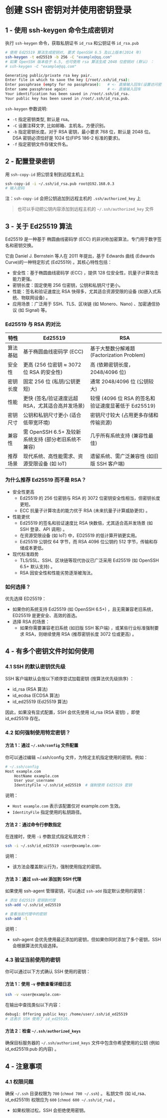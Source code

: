 # 创建 SSH 密钥对并使用密钥登录

## 1 - 使用 ssh-keygen 命令生成密钥对

执行 `ssh-keygen` 命令，获取私钥证书 `id_rsa` 和公钥证书 `id_rsa.pub`

```bash
# 使用 Ed25519 算法生成密钥对, 要求 OpenSSH 6.5 及以上版本(2014 年)
ssh-keygen -t ed25519 -b 256 -C "example@qq.com"
# 如果 OpenSSH 版本低于 6.5, 也可使用 rsa 算法生成 2048 位密钥对 (默认) ：
# ssh-keygen -C "example@qq.com"

Generating public/private rsa key pair.
Enter file in which to save the key (/root/.ssh/id_rsa):
Enter passphrase (empty for no passphrase):   # <- 直接输入回车(设置访问密钥需要的短文密码，一般不设置)
Enter same passphrase again:                  # <- 直接输入回车
Your identification has been saved in /root/.ssh/id_rsa.
Your public key has been saved in /root/.ssh/id_rsa.pub.
```

`ssh-keygen` 参数说明:

- `-t` 指定密钥类型, 默认是 rsa。
- `-C` 设置注释文字, 比如邮箱、主机名，方便识别。
- `-b` 指定密钥长度。对于 RSA 密钥，最小要求 768 位，默认是 2048 位。DSA 密钥必须恰好是 1024 位(FIPS 186-2 标准的要求)。
- `-f` 指定密钥文件存储文件名。

## 2 - 配置登录密钥

用 `ssh-copy-id` 把公钥复制到远程主机上

```bash
ssh-copy-id -i ~/.ssh/id_rsa.pub root@192.168.0.3
# 输入密码
```

注：`ssh-copy-id` 会把公钥追加到远程主机的 `.ssh/authorized_key` 上

> 也可以手动把公钥内容添加到远程主机的 `~/.ssh/authorized_key` 文件

## 3 - 关于 Ed25519 算法

Ed25519 是一种基于 椭圆曲线密码学 (ECC) 的非对称加密算法，专门用于数字签名和密钥交换。

它由 Daniel J. Bernstein 等人在 2011 年提出，基于 Edwards 曲线 (Edwards Curve)的一种特定形式 (Ed25519) 。其核心特性包括：

- 安全性：基于椭圆曲线密码学 (ECC) ，提供 128 位安全性，抗量子计算攻击能力更强。
- 密钥长度：固定使用 256 位密钥，公钥和私钥尺寸更小。
- 性能：签名和验证速度比 RSA 快得多，尤其适合资源受限的设备 (如嵌入式系统、物联网设备) 。
- 应用场景：广泛用于 SSH、TLS、区块链 (如 Monero、Nano) 、加密通信协议 (如 Signal) 等。

### Ed25519 与 RSA 的对比

| 特性     | Ed25519                                              | RSA                                                 |
| -------- | ---------------------------------------------------- | --------------------------------------------------- |
| 算法基础 | 基于椭圆曲线密码学 (ECC)                             | 基于大整数分解难题 (Factorization Problem)          |
| 安全性   | 更高 (256 位密钥 ≈ 3072 位 RSA 的安全性)             | 高 (依赖密钥长度，2048/4096 位)                     |
| 密钥长度 | 固定 256 位 (私钥/公钥更短)                          | 通常 2048/4096 位 (公钥较大)                        |
| 性能     | 更快 (签名/验证速度远超 RSA，尤其适合高并发场景)     | 较慢 (4096 位 RSA 的签名和验证速度显著低于 Ed25519) |
| 密钥尺寸 | 公钥和私钥尺寸更小 (适合低带宽环境)                  | 密钥尺寸较大 (占用更多存储和传输资源)               |
| 兼容性   | 需 OpenSSH 6.5+ 及较新系统支持 (部分老旧系统不兼容)  | 几乎所有系统支持 (兼容性最佳)                       |
| 推荐场景 | 现代系统、高性能需求、资源受限设备 (如 IoT)          | 遗留系统、需广泛兼容性 (如旧版 SSH 客户端)          |

### 为什么推荐 Ed25519 而不是 RSA？

- 安全性更高
  - Ed25519 的 256 位密钥与 RSA 的 3072 位密钥安全性相当，但密钥长度更短。
  - ECC 抗量子计算攻击的能力优于 RSA (未来抗量子计算威胁更优) 。
- 性能更优
  - Ed25519 的签名和验证速度比 RSA 快数倍，尤其适合高并发场景 (如 SSH 登录、API 调用) 。
  - 在资源受限设备 (如 IoT) 中，ED25519 的低计算开销更实用。
  - Ed25519 公钥仅 64 字节，而 RSA 4096 位公钥约 512 字节，传输和存储成本更低。
- 现代标准趋势
  - TLS/SSL、SSH、区块链等现代协议已广泛采用 Ed25519 (如 OpenSSH 6.5+ 默认支持) 。
  - RSA 因安全性和性能劣势逐渐被淘汰。

### 如何选择？

优先选择 ED25519：

- 如果你的系统支持 Ed25519 (如 OpenSSH 6.5+) ，且无需兼容老旧系统，ED25519 是更安全、高效的首选。
- 选择 RSA 的场景：
  - 如果你需要兼容老旧系统 (如旧版 SSH 客户端) ，或某些行业标准强制要求 RSA，则继续使用 RSA (推荐密钥长度 3072 位或更高) 。

## 4 - 有多个密钥文件时如何使用

### 4.1 SSH 的默认密钥优先级

SSH 客户端默认会按以下顺序尝试加载密钥 (按算法优先级排序) ：

- id_rsa (RSA 算法)
- id_ecdsa (ECDSA 算法)
- id_ed25519 (Ed25519 算法)

因此，如果没有显式配置，SSH 会优先使用 id_rsa (RSA 密钥) ，即使 id_ed25519 存在。

### 4.2 如何强制使用特定密钥？

#### 方法 1：通过 `~/.ssh/config` 文件配置

你可以通过编辑 ~/.ssh/config 文件，为特定主机指定使用的密钥。例如：

```bash
# ~/.ssh/config
Host example.com
    HostName example.com
    User your_username
    IdentityFile ~/.ssh/id_ed25519  # 强制使用 Ed25519 密钥
```

说明：

- `Host example.com` 表示该配置仅对 example.com 生效。
- `IdentityFile` 指定使用的私钥路径。

#### 方法 2：通过命令行参数指定

在连接时，使用 `-i` 参数显式指定私钥文件：

```bash
ssh -i ~/.ssh/id_ed25519 <user@example.com>
```

说明：

- 该方法会覆盖默认行为，强制使用指定的密钥。

#### 方法 3：通过 `ssh-add` 添加到 SSH 代理

如果使用 ssh-agent 管理密钥，可以通过 `ssh-add` 指定默认使用的密钥：

```bash
# 添加 Ed25519 密钥到代理
ssh-add ~/.ssh/id_ed25519

# 查看当前代理中的密钥
ssh-add -l
```

说明：

- ssh-agent 会优先使用最近添加的密钥，但如果你同时添加了多个密钥，SSH 会根据算法优先级选择。

### 4.3 验证当前使用的密钥

你可以通过以下方式确认 SSH 使用的密钥：

#### 方法 1：使用 `-v` 参数查看详细日志

```bash
ssh -v <user@example.com>
```

在输出中查找类似以下内容：

```bash
debug1: Offering public key: /home/user/.ssh/id_ed25519
# 这表示 SSH 使用了 id_ed25519。
```

#### 方法 2：检查 `~/.ssh/authorized_keys`

确保目标服务器的 `~/.ssh/authorized_keys` 文件中包含你希望使用的公钥 (例如 id_ed25519.pub 的内容) 。

## 4 - 注意事项

### 4.1 权限问题

确保 `~/.ssh` 目录权限为 `700` (`chmod 700 ~/.ssh`) 。
私钥文件 (如 id_rsa、id_ed25519) 权限应为 `600` (`chmod 600 ~/.ssh/id_rsa`) 。

- 如果权限过松，SSH 会拒绝使用密钥。
